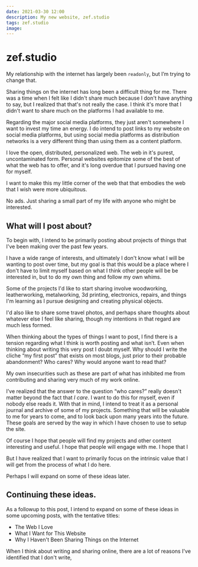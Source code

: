 ```yaml
---
date: 2021-03-30 12:00
description: My new website, zef.studio
tags: zef.studio
image:
---
```


# zef.studio

My relationship with the internet has largely been `readonly`, but I’m trying to
change that.

Sharing things on the internet has long been a difficult thing for me. There was
a time when I felt like I didn't share much because I don't have anything to
say, but I realized that that's not really the case. I think it's more that I
didn't want to share much on the platforms I had available to me.

Regarding the major social media platforms, they just aren't somewhere I want
to invest my time an energy. I do intend to post links to my website on social
media platforms, but using social media platforms as distribution networks is a
very different thing than using them as a content platform.

I love the open, distributed, personalized web. The web in it's purest,
uncontaminated form. Personal websites epitomize some of the best of what the
web has to offer, and it's long overdue that I pursued having one for myself.

I want to make this my little corner of the web that that embodies the web that
I wish were more ubiquitous.

No ads. Just sharing a small part of my life with anyone who might be
interested.

## What will I post about?

To begin with, I intend to be primarily posting about projects of things that I've
been making over the past few years.

I have a wide range of interests, and ultimately I don't know what I will be
wanting to post over time, but my goal is that this would be a place where I
don't have to limit myself based on what I think other people will be be
interested in, but to do my own thing and follow my own whims.

Some of the projects I'd like to start sharing involve woodworking,
leatherworking, metalworking, 3d printing, electronics, repairs, and things I'm
learning as I pursue designing and creating physical objects.

I'd also like to share some travel photos, and perhaps share thoughts about
whatever else I feel like sharing, though my intentions in that regard are much
less formed.

When thinking about the types of things I want to post, I find there is a
tension regarding what I think is worth posting and what isn’t. Even when
thinking about writing this very post I doubt myself. Why should I write the
cliche “my first post” that exists on most blogs, just prior to their probable
abandonment? Who cares? Why would anyone want to read that?

My own insecurities such as these are part of what has inhibited me from
contributing and sharing very much of my work online.

I’ve realized that the answer to the question “who cares?” really doesn't
matter beyond the fact that _I care_. I want to do this for myself, even if
nobody else reads it. With that in mind, I intend to treat it as a personal
journal and archive of some of my projects. Something that will be valuable to
me for years to come, and to look back upon many years into the future. These
goals are served by the way in which I have chosen to use to setup the site.

Of course I hope that people will find my projects and other content interesting
and useful. I hope that people will engage with me. I hope that I

But I have realized that I want to primarily focus on the intrinsic value that I
will get from the process of what I do here.


Perhaps I will expand on some of these ideas later.

## Continuing these ideas.

As a followup to this post, I intend to expand on some of these ideas in some
upcoming posts, with the tentative titles:

- The Web I Love
- What I Want for This Website
- Why I Haven't Been Sharing Things on the Internet

When I think about writing and sharing online, there are a lot of reasons I've
identified that I don't write,

